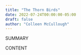 ```yaml
---
title: "The Thorn Birds"
date: 2022-07-24T00:00:00-05:00
draft: false
author: "Colleen McCullough"
---
```


SUMMARY

<!--more-->

CONTENT